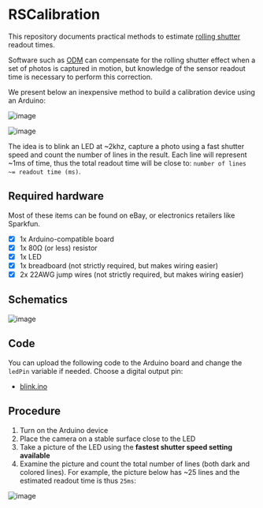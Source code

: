 # RSCalibration

This repository documents practical methods to estimate [rolling shutter](https://en.wikipedia.org/wiki/Rolling_shutter) readout times.

Software such as [ODM](https://github.com/OpenDroneMap/ODM) can compensate for the rolling shutter effect when a set of photos is captured in motion, but knowledge of the sensor readout time is necessary to perform this correction.

We present below an inexpensive method to build a calibration device using an Arduino:

![image](https://user-images.githubusercontent.com/1951843/174381801-bb0e3c9f-6aa4-43dd-bf72-7c10b16fa231.png)

![image](https://user-images.githubusercontent.com/1951843/174384049-ac5dcfea-db4b-4f8d-b3f2-5263bedd11e9.png)

The idea is to blink an LED at ~2khz, capture a photo using a fast shutter speed and count the number of lines in the result. Each line will represent ~1ms of time, thus the total readout time will be close to: `number of lines ~= readout time (ms)`.

## Required hardware

Most of these items can be found on eBay, or electronics retailers like Sparkfun.

 - [x] 1x Arduino-compatible board
 - [x] 1x 80Ω (or less) resistor
 - [x] 1x LED
 - [x] 1x breadboard (not strictly required, but makes wiring easier)
 - [x] 2x 22AWG jump wires (not strictly required, but makes wiring easier)

## Schematics

![image](https://user-images.githubusercontent.com/1951843/174387902-d1ec32e7-31cf-4460-b311-fc2d58248f85.png)

## Code

You can upload the following code to the Arduino board and change the `ledPin` variable if needed. Choose a digital output pin:

 - [blink.ino](https://github.com/OpenDroneMap/RSCalibration/blob/main/blink.ino)

## Procedure

1. Turn on the Arduino device
2. Place the camera on a stable surface close to the LED
3. Take a picture of the LED using the **fastest shutter speed setting available**
4. Examine the picture and count the total number of lines (both dark and colored lines). For example, the picture below has ~25 lines and the estimated readout time is thus `25ms`:

![image](https://user-images.githubusercontent.com/1951843/174388401-09e18fee-1975-43fa-8f56-6f5d046fe475.png)


